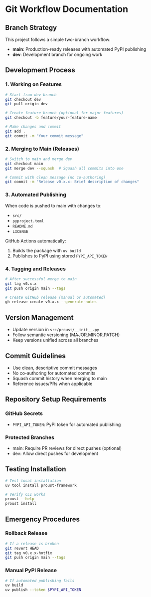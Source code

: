 # Git Workflow Documentation

## Branch Strategy

This project follows a simple two-branch workflow:

- **main**: Production-ready releases with automated PyPI publishing
- **dev**: Development branch for ongoing work

## Development Process

### 1. Working on Features
```bash
# Start from dev branch
git checkout dev
git pull origin dev

# Create feature branch (optional for major features)
git checkout -b feature/your-feature-name

# Make changes and commit
git add .
git commit -m "Your commit message"
```

### 2. Merging to Main (Releases)
```bash
# Switch to main and merge dev
git checkout main
git merge dev --squash  # Squash all commits into one

# Commit with clean message (no co-authoring)
git commit -m "Release v0.x.x: Brief description of changes"
```

### 3. Automated Publishing
When code is pushed to main with changes to:
- `src/`
- `pyproject.toml` 
- `README.md`
- `LICENSE`

GitHub Actions automatically:
1. Builds the package with `uv build`
2. Publishes to PyPI using stored `PYPI_API_TOKEN`

### 4. Tagging and Releases
```bash
# After successful merge to main
git tag v0.x.x
git push origin main --tags

# Create GitHub release (manual or automated)
gh release create v0.x.x --generate-notes
```

## Version Management

- Update version in `src/proust/__init__.py` 
- Follow semantic versioning (MAJOR.MINOR.PATCH)
- Keep versions unified across all branches

## Commit Guidelines

- Use clean, descriptive commit messages
- No co-authoring for automated commits
- Squash commit history when merging to main
- Reference issues/PRs when applicable

## Repository Setup Requirements

### GitHub Secrets
- `PYPI_API_TOKEN`: PyPI token for automated publishing

### Protected Branches
- main: Require PR reviews for direct pushes (optional)
- dev: Allow direct pushes for development

## Testing Installation

```bash
# Test local installation
uv tool install proust-framework

# Verify CLI works
proust --help
proust install
```

## Emergency Procedures

### Rollback Release
```bash
# If a release is broken
git revert HEAD
git tag v0.x.x-hotfix
git push origin main --tags
```

### Manual PyPI Release
```bash
# If automated publishing fails
uv build
uv publish --token $PYPI_API_TOKEN
```